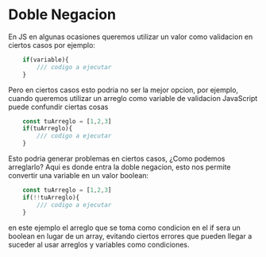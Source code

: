 # Doble Negacion

En JS en algunas ocasiones queremos utilizar un valor como validacion en ciertos casos por ejemplo:

```javascript
    if(variable){
        /// codigo a ejecutar
    }
```

Pero en ciertos casos esto podria no ser la mejor opcion, por ejemplo, cuando queremos utilizar un arreglo como variable de validacion JavaScript puede confundir ciertas cosas

```javascript
    const tuArreglo = [1,2,3] 
    if(tuArreglo){
        /// codigo a ejecutar
    }
```
Esto podria generar problemas en ciertos casos, ¿Como podemos arreglarlo?
Aqui es donde entra la doble negacion, esto nos permite convertir una variable en un valor boolean:
```javascript
    const tuArreglo = [1,2,3] 
    if(!!tuArreglo){
        /// codigo a ejecutar
    }
```
en este ejemplo el arreglo que se toma como condicion en el if sera un boolean en lugar de un array, evitando ciertos errores que pueden llegar a suceder al usar arreglos y variables como condiciones.